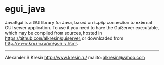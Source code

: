 # egui_java
JavaEgui is a GUI library for Java, based on tcp/ip connection to external GUI server application. To use it you need to have the GuiServer executable, which may be compiled from sources, hosted in https://github.com/alkresin/guiserver, or downloaded from http://www.kresin.ru/en/guisrv.html. 

--------------------
Alexander S.Kresin
http://www.kresin.ru/
mailto: alkresin@yahoo.com
